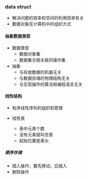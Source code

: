 ### data struct

* 解决问题的效率和空间的利用效率有关
* 数据对象在计算机中的组织方式

#### 抽象数据类型

* 数据类型
  * 数据对象集
  * 数据集合相关联的操作集
* 抽象
  * 与存放数据的机器无关
  * 与数据存储的物理结构无关
  * 与实现操作的算法和编程语言无关

#### 线性结构

* 有序线性序列的组织和管理

* 线性表
  * 表中元素个数
  * 没有元素就叫空表
  * 起始位置是表头

##### 顺序存储

* 插入操作，要先移动，后插入
* 删除操作

